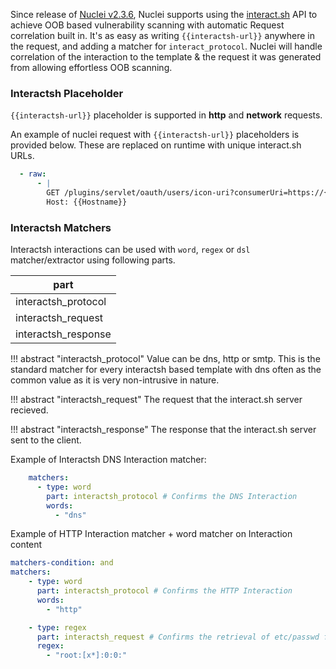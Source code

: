Since release of [Nuclei v2.3.6](https://github.com/projectdiscovery/nuclei/releases/tag/v2.3.6), Nuclei supports using the [interact.sh](https://github.com/projectdiscovery/interactsh) API to achieve OOB based vulnerability scanning with automatic Request correlation built in. It's as easy as writing `{{interactsh-url}}`  anywhere in the request, and adding a matcher for `interact_protocol`. Nuclei will handle correlation of the interaction to the template & the request it was generated from allowing effortless OOB scanning.


### Interactsh Placeholder

`{{interactsh-url}}` placeholder is supported in **http** and **network** requests.

An example of nuclei request with `{{interactsh-url}}` placeholders is provided below. These are replaced on runtime with unique interact.sh URLs.

```yaml
  - raw:
      - |
        GET /plugins/servlet/oauth/users/icon-uri?consumerUri=https://{{interactsh-url}} HTTP/1.1
        Host: {{Hostname}}
```

### Interactsh Matchers

Interactsh interactions can be used with `word`, `regex` or `dsl` matcher/extractor using following parts.

| part                |
| ------------------- |
| interactsh_protocol |
| interactsh_request  |
| interactsh_response |


!!! abstract "interactsh_protocol"
    Value can be dns, http or smtp. This is the standard matcher for every interactsh based template with dns often as the common value as it is very non-intrusive in nature.


!!! abstract "interactsh_request"
    The request that the interact.sh server recieved.

!!! abstract "interactsh_response"
    The response that the interact.sh server sent to the client.

Example of Interactsh DNS Interaction matcher:

```yaml
    matchers:
      - type: word
        part: interactsh_protocol # Confirms the DNS Interaction
        words:
          - "dns"
```

Example of HTTP Interaction matcher + word matcher on Interaction content

```yaml
matchers-condition: and
matchers:
    - type: word
      part: interactsh_protocol # Confirms the HTTP Interaction
      words:
        - "http"

    - type: regex
      part: interactsh_request # Confirms the retrieval of etc/passwd file
      regex:
        - "root:[x*]:0:0:"
```
